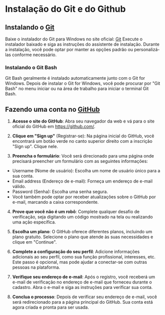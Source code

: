 # Instalação do Git e do Github

## Instalando o [Git](https://gitforwindows.org/)

Baixe o instalador do Git para Windows no site oficial: [Git](https://gitforwindows.org/)
Execute o instalador baixado e siga as instruções do assistente de instalação.
Durante a instalação, você pode optar por manter as opções padrão ou personalizá-las conforme necessário.

### Instalando o Git Bash

Git Bash geralmente é instalado automaticamente junto com o Git for Windows.
Depois de instalar o Git for Windows, você pode procurar por "Git Bash" no menu iniciar ou na área de trabalho para iniciar o terminal Git Bash.

## Fazendo uma conta no [GitHub](https://github.com/)

1. **Acesse o site do GitHub**:
Abra seu navegador da web e vá para o site oficial do GitHub em https://github.com/.

2. **Clique em "Sign up"** (Registrar-se):
Na página inicial do GitHub, você encontrará um botão verde no canto superior direito com a inscrição "Sign up". Clique nele.

3. **Preencha o formulário**:
Você será direcionado para uma página onde precisará preencher um formulário com as seguintes informações:

- Username (Nome de usuário): Escolha um nome de usuário único para a sua conta.
- Email address (Endereço de e-mail): Forneça um endereço de e-mail válido.
- Password (Senha): Escolha uma senha segura.
- Você também pode optar por receber atualizações sobre o GitHub por e-mail, marcando a caixa correspondente.

4. **Prove que você não é um robô**:
Complete qualquer desafio de verificação, seja digitando um código mostrado na tela ou realizando uma ação específica.

5. **Escolha um plano**:
O GitHub oferece diferentes planos, incluindo um plano gratuito. Selecione o plano que atende às suas necessidades e clique em "Continue".

6. **Complete a configuração do seu perfil**:
Adicione informações adicionais ao seu perfil, como sua função profissional, interesses, etc. Este passo é opcional, mas pode ajudar a conectar-se com outras pessoas na plataforma.

7. **Verifique seu endereço de e-mail**:
Após o registro, você receberá um e-mail de verificação no endereço de e-mail que forneceu durante o cadastro. Abra o e-mail e siga as instruções para verificar sua conta.

8. **Conclua o processo**:
Depois de verificar seu endereço de e-mail, você será redirecionado para a página principal do GitHub. Sua conta está agora criada e pronta para ser usada.